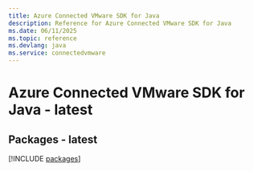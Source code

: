 ```yaml
---
title: Azure Connected VMware SDK for Java
description: Reference for Azure Connected VMware SDK for Java
ms.date: 06/11/2025
ms.topic: reference
ms.devlang: java
ms.service: connectedvmware
---
```

# Azure Connected VMware SDK for Java - latest
## Packages - latest
[!INCLUDE [packages](connected-vmware-index.md)]